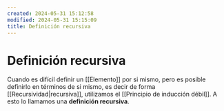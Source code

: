 ```yaml
---
created: 2024-05-31 15:12:58
modified: 2024-05-31 15:15:09
title: Definición recursiva
---
```


# Definición recursiva

Cuando es difícil definir un [[Elemento]] por si mismo, pero es posible definirlo en términos de si mismo, es decir de forma [[Recursividad|recursiva]], utilizamos el [[Principio de inducción débil]]. A esto lo llamamos una **definición recursiva**.
